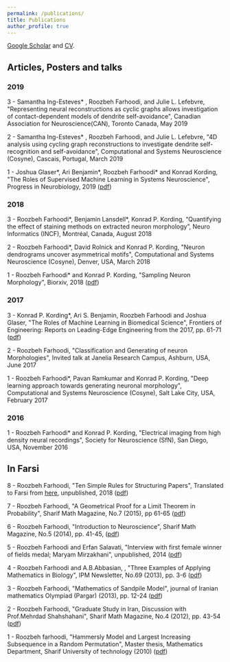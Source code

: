 ```yaml
---
permalink: /publications/
title: Publications
author_profile: true
---
```


[Google Scholar](https://scholar.google.com/citations?user=gAMVsrkAAAAJ&hl=en) and [CV](https://www.dropbox.com/s/81ufjimbl0szmw3/Resume-Roozbeh-Farhoodi.pdf?dl=0).

## Articles, Posters and talks

### 2019
3 - Samantha Ing-Esteves* , Roozbeh Farhoodi, and Julie L. Lefebvre, "Representing neural reconstructions as cyclic graphs allows investigation of contact-dependent models of dendrite self-avoidance", Canadian Association for Neuroscience(CAN), Toronto Canada, May 2019

2 - Samantha Ing-Esteves* , Roozbeh Farhoodi, and Julie L. Lefebvre, "4D analysis using cycling graph reconstructions to investigate dendrite self-recognition and self-avoidance", Computational and Systems Neuroscience (Cosyne), Cascais, Portugal, March 2019 

1 - Joshua Glaser*, Ari Benjamin*, Roozbeh Farhoodi* and  Konrad Kording, "The Roles of Supervised Machine Learning in Systems Neuroscience", Progress in Neurobiology, 2019 ([pdf](https://arxiv.org/abs/1805.08239))

### 2018
3 - Roozbeh Farhoodi*, Benjamin Lansdell*, Konrad P. Kording, “Quantifying the effect of staining methods on extracted neuron morphology”, Neuro Informatics (INCF), Montréal, Canada, August 2018

2 - Roozbeh Farhoodi*, David Rolnick and Konrad P. Kording, "Neuron dendrograms uncover asymmetrical motifs", Computational and Systems Neuroscience (Cosyne), Denver, USA, March 2018

1 - Roozbeh Farhoodi* and Konrad P. Kording, "Sampling Neuron Morphology", Biorxiv, 2018 ([pdf](https://www.biorxiv.org/content/early/2018/01/15/248385))

### 2017
3 - Konrad P. Kording*, Ari S. Benjamin, Roozbeh Farhoodi and Joshua Glaser, "The Roles of Machine Learning in Biomedical Science", Frontiers of Engineering: Reports on Leading-Edge Engineering from the 2017, pp. 61-71 ([pdf](https://www.naefrontiers.org/File.aspx?id=185177))

2 - Roozbeh Farhoodi,  "Classification and Generating of neuron Morphologies", Invited talk at Janelia Research Campus, Ashburn, USA, June 2017

1 - Roozbeh Farhoodi*, Pavan Ramkumar and Konrad P. Kording, "Deep learning approach towards generating neuronal morphology", Computational and Systems Neuroscience (Cosyne), Salt Lake City, USA, February 2017

### 2016
1 - Roozbeh Farhoodi* and Konrad P. Kording, "Electrical imaging from high density neural recordings", Society for Neuroscience (SfN), San Diego, USA, November 2016

## In Farsi
8 - Roozbeh Farhoodi, "Ten Simple Rules for Structuring Papers", Translated to Farsi from [here](https://journals.plos.org/ploscompbiol/article/file?id=10.1371/journal.pcbi.1005619&type=printable), unpublished, 2018 ([pdf](https://www.dropbox.com/s/3s5ixt146v9lnoy/10%20simple%20rules%20for%20structuring%20paper.pdf?dl=0))

7 - Roozbeh Farhoodi, "A Geometrical Proof for a Limit Theorem in Probability", Sharif Math Magazine, No.7 (2015), pp 61-65 ([pdf](https://www.dropbox.com/s/ejaignf0qbzppl2/A%20Geometrical%20Proof%20for%20a%20limit%20theorem%20in%20Probability.pdf?dl=0))

6 - Roozbeh Farhoodi, "Introduction to Neuroscience", Sharif Math Magazine, No.5 (2014), pp. 41-45, ([pdf](https://www.dropbox.com/s/e1i56prjyemegys/Introduction%20to%20neuroscience.pdf?dl=0))

5 - Roozbeh Farhoodi and Erfan Salavati, "Interview with first female winner of fields medal; Maryam Mirzakhani", unpublished, 2014 ([pdf](https://www.dropbox.com/s/0bn095umx8ov7w8/Interview%20with%202014%20fields%20medalist%2C%20Maryam-Mirzakhani.pdf?dl=0))

4 - Roozbeh Farhoodi and A.B.Abbasian, , "Three Examples of Applying Mathematics in Biology", IPM Newsletter, No.69 (2013), pp. 3-6 ([pdf](https://www.dropbox.com/s/50yodztm0buqfb3/3%20examples%20of%20interaction%20between%20math%20and%20biology.pdf?dl=0))

3 - Roozbeh Farhoodi, "Mathematics of Sandpile Model", journal of Iranian mathematics Olympiad (Pargar) (2013), pp. 12-24 ([pdf](https://www.dropbox.com/s/v0l6ly7r6lot1yt/Sandpile.pdf?dl=0))

2 - Roozbeh Farhoodi, "Graduate Study in Iran, Discussion with Prof.Mehrdad Shahshahani", Sharif Math Magazine, No.4 (2012), pp. 43-54 ([pdf](https://www.dropbox.com/s/8hyc7vtjlnzo4uk/On%20research%20in%20graduate%20study%20in%20Iran%20%28discussion%20with%20Prof.Shahshahani%29.pdf?dl=0))

1 - Roozbeh farhoodi, "Hammersly Model and Largest Increasing Subsequence in a Random Permutation", Master thesis, Mathematics Department, Sharif University of technology (2010) ([pdf](https://www.dropbox.com/s/c86mma6p4n6wbaq/Master%20thesis.pdf?dl=0)) 
